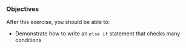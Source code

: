 <!--{ ids:[167], language:'JavaScript', type:'workshop', order: 4, name:'else if Statements II', description:'Evaluate many conditions' }-->

### Objectives

After this exercise, you should be able to:

- Demonstrate how to write an `else if` statement that checks many conditions

